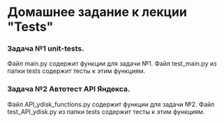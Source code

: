 # Домашнее задание к лекции "Tests"

### Задача №1 unit-tests.
Файл main.py содержит функции для задачи №1. Файл test_main.py из папки tests содержит тесты к этим функциям.

### Задача №2 Автотест API Яндекса. 
Файл API_ydisk_functions.py содержит функции для задачи №2. Файл test_API_ydisk.py из папки tests содержит тесты к этим функциям.